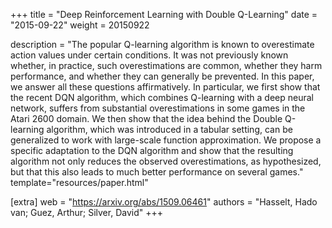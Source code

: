 +++
title = "Deep Reinforcement Learning with Double Q-Learning"
date = "2015-09-22"
weight = 20150922

description = "The popular Q-learning algorithm is known to overestimate action values under certain conditions. It was not previously known whether, in practice, such overestimations are common, whether they harm performance, and whether they can generally be prevented. In this paper, we answer all these questions affirmatively. In particular, we first show that the recent DQN algorithm, which combines Q-learning with a deep neural network, suffers from substantial overestimations in some games in the Atari 2600 domain. We then show that the idea behind the Double Q-learning algorithm, which was introduced in a tabular setting, can be generalized to work with large-scale function approximation. We propose a specific adaptation to the DQN algorithm and show that the resulting algorithm not only reduces the observed overestimations, as hypothesized, but that this also leads to much better performance on several games."
template="resources/paper.html"

[extra]
web = "https://arxiv.org/abs/1509.06461"
authors = "Hasselt, Hado van; Guez, Arthur; Silver, David"
+++
